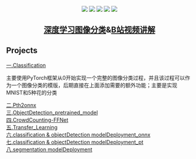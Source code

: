 <p align = "center">
	<a href = "https://blog.csdn.net/keep_trying_go/category_12736526.html"><img src = "https://img.shields.io/badge/Python-PyTorch-%23CC05FF"/></a>
	<a href = "https://blog.csdn.net/keep_trying_go/category_12736526.html"><img src = "https://img.shields.io/badge/PyTorch-Classification-%23CC05FF"/></a>
	<a href = "https://blog.csdn.net/keep_trying_go/category_12736526.html"><img src = "https://img.shields.io/badge/PyTorch-ObjectDetection-%23CC05FF"/></a>
	<a href = "https://blog.csdn.net/keep_trying_go/category_12736526.html"><img src = "https://img.shields.io/badge/PyTorch-CrowdCounting-%23CC05FF"/></a>
	<a href = "https://blog.csdn.net/keep_trying_go/category_12736526.html"><img src = "https://img.shields.io/badge/Android-modelDeployment-%23CC05FF"/></a>
</p>

<h2 align = "center"><a href = "https://blog.csdn.net/Keep_Trying_Go/article/details/140778634">深度学习图像分类</a>&<a href = "https://www.bilibili.com/video/BV1E2vMeTEkr/?vd_source=b2eaaddb2c69bf42517a2553af8444ab">B站视频讲解</a></h2>

<p></p>
<h2>Projects</h2>
<a text-decoration="none" href = "https://blog.csdn.net/Keep_Trying_Go/article/details/140778634" >一.Classification</a><br/><p>主要使用PyTorch框架从0开始实现一个完整的图像分类过程，并且该过程可以作为一个图像分类的模版，后期直接在上面添加需要的额外功能；主要是实现MNIST和5种花的分类</p>
<a text-decoration="none" href = "https://mydreamambitious.blog.csdn.net/article/details/141189496" >二.Pth2onnx</a><br/>
<a text-decoration="none" href = "https://mydreamambitious.blog.csdn.net/article/details/141264876" >三.ObjectDetection_pretrained_model</a><br/>
<a text-decoration="none" href = "https://mydreamambitious.blog.csdn.net/article/details/141355068" >四.CrowdCounting-FFNet</a><br/>
<a text-decoration="none" href = "https://mydreamambitious.blog.csdn.net/article/details/142053166" >五.Transfer_Learning</a><br/>
<a text-decoration="none" href = "https://mydreamambitious.blog.csdn.net/article/details/142208427" >六.classification & objectDetection modelDeployment_onnx</a><br/>
<a text-decoration="none" href = "https://mydreamambitious.blog.csdn.net/article/details/142523816" >七.classification & objectDetection modelDeployment_pt</a><br/>
<a text-decoration="none" href = "https://mydreamambitious.blog.csdn.net/article/details/142708948" >八.segmentation modelDeployment</a><br/>

